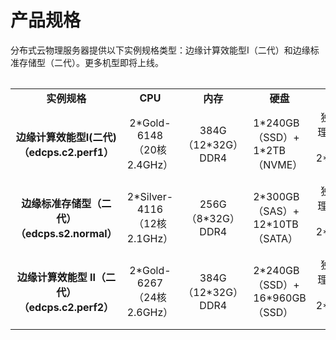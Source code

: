# 产品规格

分布式云物理服务器提供以下实例规格类型：边缘计算效能型Ⅰ（二代）和边缘标准存储型（二代）。更多机型即将上线。

<table align="center" >
<table>
    <tr>
        <td align="center"><B>实例规格</B></td> 
        <td align="center"><B>CPU</B></td> 
	<td align="center"><B>内存</B></td>
	<td align="center"><B>硬盘</B></td>
	<td align="center"><B>网卡</B></td>
	<td align="center"><B>支持RAID模式</B></td>
    </tr> 
    <tr>   
        <td align="center"><B>边缘计算效能型Ⅰ(二代)<br/>（edcps.c2.perf1）<B></td>
	<td align="center">2*Gold-6148<br/>（20核 2.4GHz）</td>
	<td align="center">384G（12*32G）DDR4</td>
	<td >1*240GB（SSD）+<br/>1*2TB（NVME）</td>
	<td align="center">独立管理口1块+<br/>2*10GE网卡</td>
	<td align="center">NO RAID</td>
    </tr>
    <tr>   
        <td align="center"><B>边缘标准存储型（二代）<br/>（edcps.s2.normal）<B></td>
	<td align="center">2*Silver-4116<br/>（12核 2.1GHz）</td>
	<td align="center">256G（8*32G）DDR4</td>
	<td >2*300GB（SAS）+<br/>12*10TB（SATA）</td>
	<td align="center">独立管理口1块+<br/>2*10GE网卡</td>
	<td align="center">NO RAID/RAID0/RAID1/RAID10</td>
    </tr>
    <tr>   
        <td align="center"><B>边缘计算效能型 Ⅱ（二代）<br/>（edcps.c2.perf2）<B></td>
	<td align="center">2*Gold-6267<br/>（24核 2.6GHz）</td>
	<td align="center">384G（12*32G）DDR4</td>
	<td >2*240GB（SSD）+<br/>16*960GB（SSD）</td>
	<td align="center">独立管理口1块+<br/>2*10GE网卡</td>
	<td align="center">NO RAID/RAID0/RAID1/RAID10</td>
    </tr>
</table>


